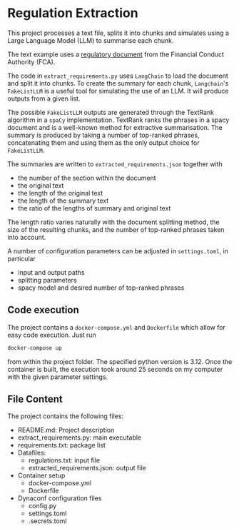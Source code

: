 # Regulation Extraction

This project processes a text file, splits it into chunks 
and simulates using a Large Language Model (LLM) to 
summarise each chunk.

The text example uses a 
[regulatory document](https://www.fca.org.uk/publication/consultation/cp24-24.pdf) 
from the Financial Conduct Authority (FCA).

The code in `extract_requirements.py` uses `LangChain` to load the document and split it into chunks.
To create the summary for each chunk,
`Langchain`'s `FakeListLLM` is a useful tool for simulating the use of an LLM.
It will produce outputs from a given list.

The possible `FakeListLLM` outputs are generated through the TextRank algorithm in a `spaCy` implementation.
TextRank ranks the phrases in a spacy document and is a well-known method for extractive summarisation.
The summary is produced by taking a number of top-ranked phrases, 
concatenating them and using them as the only output choice for `FakeListLLM`.

The summaries are written to `extracted_requirements.json` 
together with 
- the number of the section within the document
- the original text
- the length of the original text
- the length of the summary text
- the ratio of the lengths of summary and original text

The length ratio varies naturally with the document 
splitting method, the size of the resulting chunks, 
and the number of top-ranked phrases taken into account.

A number of configuration parameters can be adjusted in `settings.toml`,
in particular 
- input and output paths
- splitting parameters
- spacy model and desired number of top-ranked phrases

## Code execution

The project contains a `docker-compose.yml` and `Dockerfile` which allow for easy code execution.
Just run 

```bash
docker-compose up
```

from within the project folder.
The specified python version is 3.12.
Once the container is built, the execution took 
around 25 seconds on my computer with the given 
parameter settings.


## File Content

The project contains the following files:
- README.md: Project description
- extract_requirements.py: main executable
- requirements.txt: package list
- Datafiles:
  - regulations.txt: input file
  - extracted_requirements.json: output file
- Container setup
  - docker-compose.yml
  - Dockerfile
- Dynaconf configuration files
  - config.py  
  - settings.toml
  - .secrets.toml
